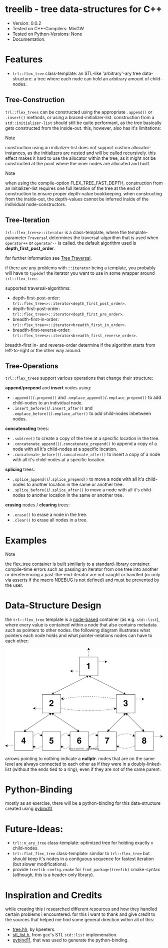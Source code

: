 # treelib - tree data-structures for C++

- Version: 0.0.2
- Tested on C++-Compilers: MinGW
- Tested on Python-Versions: None
- Documentation:

# Features

- `trl::flex_tree` class-template: an STL-like 'arbitrary'-ary tree data-structure:
   a tree where each node can hold an arbitrary amount of child-nodes.

## Tree-Construction

`trl::flex_trees` can be constructed using the appropriate `.append()` or `.insert()` methods, or using a braced-initializer-list.
construction from a `std::initializer-list` should still be quite performant, as the tree basically gets constructed from the inside-out.
this, however, also has it's limitations:

> [!NOTE]
> construction using an initializer-list does not support custom allocator-instances, as the initializers are nested and will be called 
> recursively. this effect makes it hard to use the allocator within the tree, as it might not be constructed at the point where the inner 
> nodes are allocated and built.

> [!NOTE]
> when using the compile-option FLEX_TREE_FAST_DEPTH, construction from an initializer-list requires one full iteration of the tree at the 
> end of construction to ensure proper depth-value bookkeeping. when constructing from the inside-out, the depth-values cannot be inferred 
> inside of the individual node-constructors.

## Tree-Iteration

`trl::flex_tree<>::iterator` is a class-template, where the template-parameter `Traversal` determines the traversal-algorithm that is used
when `operator++` or `operator--` is called. the default algorithm used is __depth_first_post_order__.

for further information see [Tree Traversal](https://en.wikipedia.org/wiki/Tree_traversal).

if there are any problems with `::iterator` being a template, you probably will have to `typedef` the iterator you want to use in
some wrapper around `trl::flex_tree`.

supported traversal-algorithms:
- depth-first-post-order: `trl::flex_tree<>::iterator<depth_first_post_order>`.
- depth-first-post-order: `trl::flex_tree<>::iterator<depth_first_pre_order>`.
- breadth-first-in-order: `trl::flex_tree<>::iterator<breadth_first_in_order>`.
- breadth-first-reverse-order: `trl::flex_tree<>::iterator<breadth_first_reverse_order>`.

breadth-first in- and reverse-order determine if the algorithm starts from left-to-right or the other way around.

## Tree-Operations

`trl::flex_tree`s support various operations that change their structure:

__append__/__prepend__ and __insert__ nodes using:
- `.append()`/`.prepend()` and `.emplace_append()`/`.emplace_prepend()` to add child-nodes to an individual node.
- `.insert_before()`/`.insert_after()` and `.emplace_before()`/`.emplace_after()` to add child-nodes inbetween nodes.

__concatenating__ trees:
- `.subtree()` to create a copy of the tree at a specific location in the tree.
- `.concatenate_append()`/`.concatenate_prepend()` to append a copy of a node with all it's child-nodes at a specific location.
- `.concatenate_before()`/`.concatenate_after()` to insert a copy of a node with all it's child-nodes at a specific location.

__splicing__ trees:
- `.splice_append()`/`.splice_prepend()` to move a node with all it's child-nodes to another location in the same or another tree.
- `.splice_before()`/`.splice_after()` to move a node with all it's child-nodes to another location in the same or another tree.

__erasing__ nodes / __clearing__ trees:
- `.erase()` to erase a node in the tree.
- `.clear()` to erase all nodes in a tree.

# Examples

> [!NOTE]
> the flex_tree container is built similiarly to a standard-library container. compile-time errors such as passing an iterator from one tree 
> into another or dereferencing a past-the-end-iterator are not caught or handled (or only via asserts if the macro NDEBUG is not defined) 
> and must be prevented by the user.

# Data-Structure Design

the `trl::flex_tree` template is a <ins>node-based</ins> container (as e.g. `std::list`), where every value is contained within
a node that also contains metadata such as pointers to other nodes. the following diagram illustrates what pointers
each node holds and what pointer-relations nodes can have to each other:

![flex_tree_diagram](flex_tree_diagram.svg)

arrows pointing to nothing indicate a __nullptr__. nodes that are on the same level are always connected to each other as
if they were in a doubly-linked-list (without the ends tied to a ring), even if they are not of the same parent.

# Python-Binding

mostly as an exercise, there will be a python-binding for this data-structure created using [pybind11](https://github.com/pybind/pybind11)

# Future-Ideas:

- `trl::n_ary_tree` class-template: optimized tree for holding exactly `n` child-nodes.
- `trl::flat_flex_tree` class-template: similiar to `trl::flex_tree` but should keep it's nodes in a contiguous sequence for fastest iteration (but slower modifications).
- provide `treelib-config.cmake` for `find_package(treelib)` cmake-syntax (although, this is a header-only library).

# Inspiration and Credits

while creating this i researched different resources and how they handled certain problems i encountered.
for this i want to thank and give credit to the sources that helped me find some general direction within all of this:

- [tree.hh](https://github.com/kpeeters/tree.hh), by kpeeters.
- [stl_list.h](https://gcc.gnu.org/onlinedocs/gcc-13.4.0/libstdc++/api/a00413_source.html), from gcc's STL `std::list` implemenation.
- [pybind11](https://github.com/pybind/pybind11), that was used to generate the python-binding.